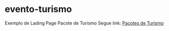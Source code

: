 # evento-turismo
 Exemplo de Lading Page Pacote de Turismo
 Segue link:  <a href="https://ruthsantanasilva.github.io/evento-turismo/"> Pacotes de Turismo </a>
